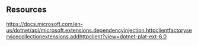 ﻿
## Resources
https://docs.microsoft.com/en-us/dotnet/api/microsoft.extensions.dependencyinjection.httpclientfactoryservicecollectionextensions.addhttpclient?view=dotnet-plat-ext-6.0

